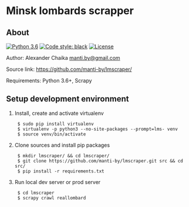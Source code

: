 # Minsk lombards scrapper

## About

[![Python 3.6](https://img.shields.io/badge/python-3.6-green.svg)](https://www.python.org/downloads/release/python-360/)
[![Code style: black](https://img.shields.io/badge/code%20style-black-000000.svg)](https://github.com/ambv/black)
[![License](https://img.shields.io/badge/license-BSD-blue.svg)](https://raw.githubusercontent.com/manti-by/Apollo/master/LICENSE)

Author: Alexander Chaika <manti.by@gmail.com>

Source link: https://github.com/manti-by/lmscraper/

Requirements: Python 3.6+, Scrapy


## Setup development environment  

1. Install, create and activate virtualenv

        $ sudo pip install virtualenv  
        $ virtualenv -p python3 --no-site-packages --prompt=lms- venv  
        $ source venv/bin/activate  

3. Clone sources and install pip packages

        $ mkdir lmscraper/ && cd lmscraper/  
        $ git clone https://github.com/manti-by/lmscraper.git src && cd src/  
        $ pip install -r requirements.txt  

4. Run local dev server or prod server

        $ cd lmscraper  
        $ scrapy crawl reallombard

